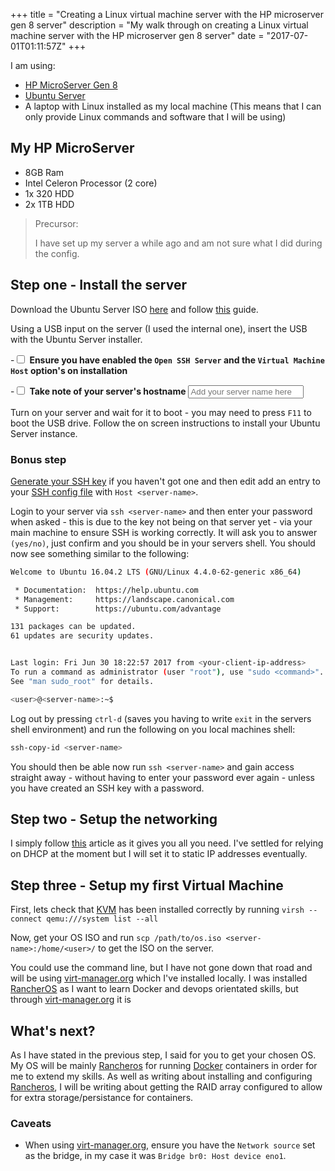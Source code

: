 +++
title = "Creating a Linux virtual machine server with the HP microserver gen 8 server"
description = "My walk through on creating a Linux virtual machine server with the HP microserver gen 8 server"
date = "2017-07-01T01:11:57Z"
+++

I am using:

 - [HP MicroServer Gen 8][HP MicroServer]
 - [Ubuntu Server][Ubuntu server]
 - A laptop with Linux installed as my local machine (This means that I can only provide Linux commands and software that I will be using)

## My HP MicroServer

 - 8GB Ram
 - Intel Celeron Processor (2 core)
 - 1x 320 HDD
 - 2x 1TB HDD

> Precursor:
>
> I have set up my server a while ago and am not sure what I did during the config.

## Step one - Install the server

Download the Ubuntu Server ISO [here][Ubuntu server] and follow [this](futurepixels.co.uk/posts/installing-an-iso-to-a-usb-stick/) guide.

Using a USB input on the server (I used the internal one), insert the USB with the Ubuntu Server installer.

 <label> -<input type="checkbox" /> **Ensure you have enabled the `Open SSH Server` and the `Virtual Machine Host` option's on installation**</label>

 <label> -<input type="checkbox" /> **Take note of your server's hostname** <input
    type="text"
    name="server-name"
    id="server-name"
    placeholder="Add your server name here"
    title="add your servername here and I will replace '<server-name' to give more context to the article"/>
</label>

Turn on your server and wait for it to boot - you may need to press `F11` to boot the USB drive. Follow the on screen instructions to install your Ubuntu Server instance.

### Bonus step

[Generate your SSH key][Github SSH keygen] if you haven't got one and then edit add an entry to your [SSH config file][SSH config post] with `Host <server-name>`.

Login to your server via `ssh <server-name>` and then enter your password when asked - this is due to the key not being on that server yet - via your main machine to ensure SSH is working correctly. It will ask you to answer `(yes/no)`, just confirm and you should be in your servers shell. You should now see something similar to the following:

```bash
Welcome to Ubuntu 16.04.2 LTS (GNU/Linux 4.4.0-62-generic x86_64)

 * Documentation:  https://help.ubuntu.com
 * Management:     https://landscape.canonical.com
 * Support:        https://ubuntu.com/advantage

131 packages can be updated.
61 updates are security updates.


Last login: Fri Jun 30 18:22:57 2017 from <your-client-ip-address>
To run a command as administrator (user "root"), use "sudo <command>".
See "man sudo_root" for details.

<user>@<server-name>:~$

```

Log out by pressing `ctrl-d` (saves you having to write `exit` in the servers shell environment) and run the following on you local machines shell:

```bash
ssh-copy-id <server-name>
```

You should then be able now run `ssh <server-name>` and gain access straight away - without having to enter your password ever again - unless you have created an SSH key with a password.

## Step two - Setup the networking

I simply follow [this](http://www.havetheknowhow.com/Configure-the-server/Network-Bridge.html) article as it gives you all you need. I've settled for relying on DHCP at the moment but I will set it to static IP addresses eventually.

## Step three - Setup my first Virtual Machine

First, lets check that [KVM](https://www.linux-kvm.org/) has been installed correctly by running `virsh --connect qemu:///system list --all`

Now, get your OS ISO and run `scp /path/to/os.iso <server-name>:/home/<user>/` to get the ISO on the server.

You could use the command line, but I have not gone down that road and will be using [virt-manager.org] which I've installed locally. I was installed [RancherOS][Rancheros] as I want to learn Docker and devops orientated skills, but through [virt-manager.org] it is

## What's next?

As I have stated in the previous step, I said for you to get your chosen OS. My OS will be mainly [Rancheros] for running [Docker][docker] containers in order for me to extend my skills. As well as writing about installing and configuring [Rancheros], I will be writing about getting the RAID array configured to allow for extra storage/persistance for containers.


### Caveats

 - When using [virt-manager.org], ensure you have the `Network source` set as the bridge, in my case it was `Bridge br0: Host device eno1`.

<!-- Reuseable Link shortcuts -->
[HP MicroServer]: https://www.hpe.com/uk/en/product-catalog/servers/proliant-servers/pip.hpe-proliant-microserver-gen8.5379860.html
[Ubuntu server]: https://www.ubuntu.com/download/server
[Github SSH keygen]: https://help.github.com/articles/generating-a-new-ssh-key-and-adding-it-to-the-ssh-agent
[SSH config post]: http://futurepixels.co.uk/posts/saving-seconds-with-an-ssh-config-file/
[virt-manager.org]: http://virt-manager.org/
[Rancheros]: http://rancher.com
[Docker]: http://docker.com


<script>
    var serverName = document.getElementById('server-name'), searchValue = '&lt;server-name&gt;';
    serverName.addEventListener('blur', function(event) {
        if (this.value !== "") {
            var pTags = document.querySelectorAll('p,pre');
            for (var i=0; i < pTags.length; i++) {
                var tag = pTags[i];
                if (tag.innerHTML.search(searchValue) !== -1) {
                    var replacement = tag.innerHTML.replace(searchValue, this.value);
                    tag.innerHTML = replacement;
                }
            }
            searchValue = this.value;
        }
    });
    var tasks = document.querySelectorAll('input[type="checkbox"]');
    for (i=0; i<tasks.length;i++) {
        var task = tasks[i];
        task.addEventListener('change', function(event) {
            if (this.checked === true) {
                this.parentNode.style.color='#85D385';
            } else {
                this.parentNode.style.color='#313537';
            }
        });
    }
</script>